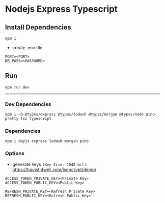 # Nodejs Express Typescript

## Install Dependencies

```
npm i
```

- create .env file

```
PORT=<PORT>
DB_PASS=<PASSWORD>
```

## Run

```
npm run dev
```

---

### Dev Dependencies

```
npm i -D @types/express @types/lodash @types/morgan @types/node pino-pretty tsx typescript
```

### Dependencies

```
npm i dayjs express lodash morgan pino
```

### Options

- generate keys `(Key Size: 2048 bit)`: https://travistidwell.com/jsencrypt/demo/

```
ACCESS_TOKEN_PRIVATE_KEY=<Private Key>
ACCESS_TOKEN_PUBLIC_KEY=<Public Key>

REFRESH_PRIVATE_KEY=<Refresh Private Key>
REFRESH_PUBLIC_KEY=<Refresh Public Key>
```

